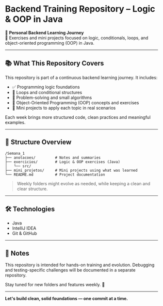 # Backend Training Repository – Logic & OOP in Java

🚀 **Personal Backend Learning Journey**  
📂 Exercises and mini projects focused on logic, conditionals, loops, and object-oriented programming (OOP) in Java.

---

## 📚 What This Repository Covers

This repository is part of a continuous backend learning journey. It includes:

- ✅ Programming logic foundations
- 🔁 Loops and conditional structures
- 🧠 Problem-solving and small algorithms
- 🔧 Object-Oriented Programming (OOP) concepts and exercises
- 📁 Mini projects to apply each topic in real scenarios

Each week brings more structured code, clean practices and meaningful examples.

---

## 📁 Structure Overview

```
/Semana_1
├── anotacoes/         # Notes and summaries
├── exercicios/        # Logic & OOP exercises (Java)
│   └── src/           
├── mini_projetos/     # Mini projects using what was learned
└── README.md          # Project documentation
```

> Weekly folders might evolve as needed, while keeping a clean and clear structure.

---

## 🛠 Technologies

- Java
- IntelliJ IDEA
- Git & GitHub

---

## 🧠 Notes

This repository is intended for hands-on training and evolution. Debugging and testing-specific challenges will be documented in a separate repository.

Stay tuned for new folders and features weekly. 💪

---

**Let's build clean, solid foundations — one commit at a time.**
